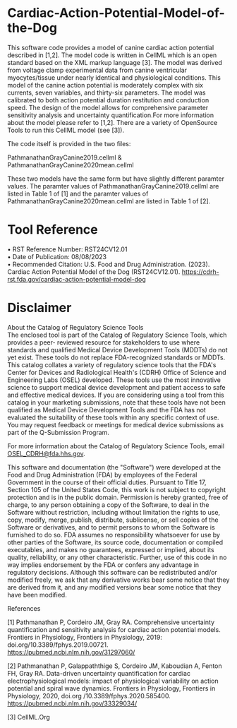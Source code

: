 # Cardiac-Action-Potential-Model-of-the-Dog

This software code provides a model of canine cardiac action potential described in [1,2]. The model code is written in CellML which is an open standard based on the XML markup language [3]. The model was derived from voltage clamp experimental data from canine ventricular myocytes/tissue under nearly identical and physiological conditions. This model of the canine action potential is moderately complex with six currents, seven variables, and thirty-six parameters. The model was calibrated to both action potential duration restitution and conduction speed. The design of the model allows for comprehensive parameter sensitivity analysis and uncertainty quantification.For more information about the model please refer to [1,2]. There are a variety of OpenSource Tools to run this CellML model (see [3]).

The code itself is provided in the two files:

PathmanathanGrayCanine2019.cellml & PathmanathanGrayCanine2020mean.cellml

These two models have the same form but have slightly different paramter values. The paramter values of PathmanathanGrayCanine2019.cellml are listed in Table 1 of [1] and the paramter values of PathmanathanGrayCanine2020mean.cellml are listed in Table 1 of [2].

# Tool Reference
•	RST Reference Number: RST24CV12.01  
•	Date of Publication: 08/08/2023  
•	Recommended Citation: U.S. Food and Drug Administration. (2023). Cardiac Action Potential Model of the Dog (RST24CV12.01). https://cdrh-rst.fda.gov/cardiac-action-potential-model-dog  


# Disclaimer
About the Catalog of Regulatory Science Tools  
The enclosed tool is part of the Catalog of Regulatory Science Tools, which provides a peer- reviewed resource for stakeholders to use where standards and qualified Medical Device Development Tools (MDDTs) do not yet exist. These tools do not replace FDA-recognized standards or MDDTs. This catalog collates a variety of regulatory science tools that the FDA's Center for Devices and Radiological Health's (CDRH) Office of Science and Engineering Labs (OSEL) developed. These tools use the most innovative science to support medical device development and patient access to safe and effective medical devices. If you are considering using a tool from this catalog in your marketing submissions, note that these tools have not been qualified as Medical Device Development Tools and the FDA has not evaluated the suitability of these tools within any specific context of use. You may request feedback or meetings for medical device submissions as part of the Q-Submission Program.  

For more information about the Catalog of Regulatory Science Tools, email OSEL_CDRH@fda.hhs.gov.


This software and documentation (the "Software") were developed at the Food and Drug Administration (FDA) by employees of the Federal Government in the course of their official duties. Pursuant to Title 17, Section 105 of the United States Code, this work is not subject to copyright protection and is in the public domain. Permission is hereby granted, free of charge, to any person obtaining a copy of the Software, to deal in the Software without restriction, including without limitation the rights to use, copy, modify, merge, publish, distribute, sublicense, or sell copies of the Software or derivatives, and to permit persons to whom the Software is furnished to do so. FDA assumes no responsibility whatsoever for use by other parties of the Software, its source code, documentation or compiled executables, and makes no guarantees, expressed or implied, about its quality, reliability, or any other characteristic. Further, use of this code in no way implies endorsement by the FDA or confers any advantage in regulatory decisions. Although this software can be redistributed and/or modified freely, we ask that any derivative works bear some notice that they are derived from it, and any modified versions bear some notice that they have been modified.

References

[1] Pathmanathan P, Cordeiro JM, Gray RA. Comprehensive uncertainty quantification and sensitivity analysis for cardiac action potential models. Frontiers in Physiology, Frontiers in Physiology, 2019: doi.org/10.3389/fphys.2019.00721. https://pubmed.ncbi.nlm.nih.gov/31297060/

[2] Pathmanathan P, Galappaththige S, Cordeiro JM, Kaboudian A, Fenton FH, Gray RA. Data-driven uncertainty quantification for cardiac electrophysiological models: impact of physiological variability on action potential and spiral wave dynamics. Frontiers in Physiology, Frontiers in Physiology, 2020, doi.org /10.3389/fphys.2020.585400. https://pubmed.ncbi.nlm.nih.gov/33329034/

[3] CellML.Org
